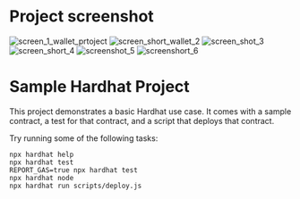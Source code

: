 # Project screenshot


![screen_1_wallet_prtoject](https://user-images.githubusercontent.com/19823154/208690785-7027e7d1-5faf-4bc9-8894-db0dd979cd7b.PNG)
![screen_short_wallet_2](https://user-images.githubusercontent.com/19823154/208690820-baa92b79-59f6-492e-8c93-cad5d2a6a1f7.PNG)
![screen_shot_3](https://user-images.githubusercontent.com/19823154/208690843-069a81f4-d89a-4e8a-be8c-779f1a43103e.PNG)
![screen_short_4](https://user-images.githubusercontent.com/19823154/208690855-285204aa-101a-482b-832f-3d824c57f242.PNG)
![screenshot_5](https://user-images.githubusercontent.com/19823154/208690874-b021d1bb-d248-409b-a504-13ccc2047a90.PNG)
![screenshort_6](https://user-images.githubusercontent.com/19823154/208690888-1dfe3a97-8a78-4421-8917-dfadb9bf7ae0.PNG)


# Sample Hardhat Project

This project demonstrates a basic Hardhat use case. It comes with a sample contract, a test for that contract, and a script that deploys that contract.

Try running some of the following tasks:

```shell
npx hardhat help
npx hardhat test
REPORT_GAS=true npx hardhat test
npx hardhat node
npx hardhat run scripts/deploy.js
```
